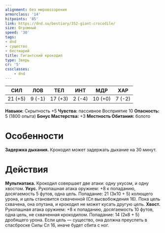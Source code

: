 ```yaml
---
alignment: без мировоззрения
armorclass: '14'
hitpoints: '85'
link: https://dnd.su/bestiary/352-giant-crocodile/
size: Огромный
speed: '30'
tags:
- dnd
- существо
- бестиарий
title: Гигантский крокодил
type: Зверь
cr: '5'
cssclasses:
    - dnd
---
```



| СИЛ | ЛОВ | ТЕЛ | ИНТ | МДР | ХАР |
|---|---|---|---|---|---|
| 21 (+5) | 9 (-1) | 17 (+3) | 2 (-4) | 10 (+0) | 7 (-2) |
**Навыки:** Скрытность +5
**Чувства:** пассивное Восприятие 10
**Опасность:** 5 (1800 опыта)
**Бонус Мастерства:** +3
**Местность Обитания:** болото


# Особенности
**Задержка дыхания.** Крокодил может задержать дыхание на 30 минут.


# Действия
**Мультиатака.** Крокодил совершает две атаки: одну укусом, и одну хвостом.
**Укус.** Рукопашная атака оружием: +8 к попаданию, досягаемость 5 футов, одна цель. Попадание: 21 (3к10 + 5) колющего урона, и цель становится схваченной (Сл высвобождения 16). Пока цель схвачена, она опутана, и крокодил не может кусать другую цель.
**Хвост.** Рукопашная атака оружием: +8 к попаданию, досягаемость 10 футов, одна цель, не схваченная крокодилом. Попадание: 14 (2к8 + 5) дробящего урона. Если цель — существо, она должна преуспеть в спасброске Силы Сл 16, иначе будет сбита с ног.